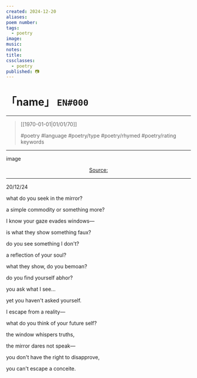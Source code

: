 ```yaml
---
created: 2024-12-20
aliases:
poem number:
tags:
  - poetry
image:
music:
notes:
title:
cssclasses:
  - poetry
published: 📷
---
```

# 「name」 `EN#000`

---

> [[1970-01-01|01/01/70]]
>  
> #poetry
> #language
> #poetry/type
> #poetry/rhymed
> #poetry/rating
> keywords

---

image

<center class="img_caption"><a href="https://" class="source-link">Source: </a></center>

---

20/12/24

  

what do you seek in the mirror?

a simple commodity or something more?

I know your gaze evades windows—

is what they show something faux?

  

do you see something I don't?

a reflection of your soul?

what they show, do you bemoan?

do you find yourself abhor?

  
  

you ask what I see...

yet you haven't asked yourself.

I escape from a reality—

what do you think of your future self?

  

the window whispers truths,

the mirror dares not speak—

you don't have the right to disapprove,

you can't escape a conceite.